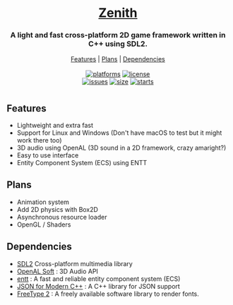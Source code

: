<h1 align="center" style="border-bottom: none;">
	<a href="https://github.com/hexoctal/zenith">Zenith</a>
</h1>
<h3 align="center">A light and fast cross-platform 2D game framework written in C++ using SDL2.</h3>
<p align="center">
	<a href="#features">Features</a> |
	<a href="#plans">Plans</a> |
	<a href="#dependencies">Dependencies</a>
</br>
</br>
<a href=""><img alt="platforms" src="https://img.shields.io/static/v1?label=Platforms&message=Windows%20|%20Linux&color=blue&style=flat-square"></a>
<a href="https://github.com/hexoctal/zenith/blob/master/LICENSE.md"><img alt="license" src="https://img.shields.io/static/v1?label=License&message=MIT&color=green&style=flat-square"></a>
</br>
<a href="https://github.com/hexoctal/zenith/issues"><img alt="issues" src="https://img.shields.io/github/issues-raw/hexoctal/zenith.svg?style=flat-square"/></a>
<a href=""><img alt="size" src="https://img.shields.io/github/repo-size/hexoctal/zenith?style=flat-square"></a>
<a href=""><img alt="starts" src="https://img.shields.io/github/stars/hexoctal/zenith?style=social"></a>
</br>
</p>

#

## Features

* Lightweight and extra fast
* Support for Linux and Windows (Don't have macOS to test but it might work there too)
* 3D audio using OpenAL (3D sound in a 2D framework, crazy amaright?)
* Easy to use interface
* Entity Component System (ECS) using ENTT

## Plans

* Animation system
* Add 2D physics with Box2D
* Asynchronous resource loader
* OpenGL / Shaders

## Dependencies

* [SDL2](https://www.libsdl.org/) Cross-platform multimedia library
* [OpenAL Soft](https://github.com/kcat/openal-soft) : 3D Audio API
* [entt](https://github.com/skypjack/entt) : A fast and reliable entity component system (ECS)
* [JSON for Modern C++](https://github.com/nlohmann/json) : A C++ library for JSON support
* [FreeType 2](https://www.freetype.org/) : A freely available software library to render fonts.
